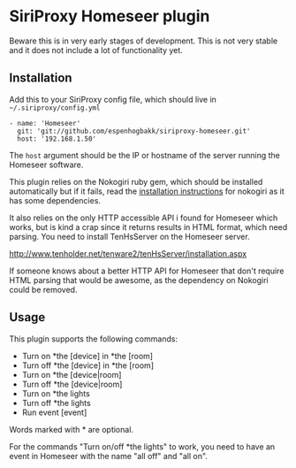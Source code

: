 # SiriProxy Homeseer plugin

Beware this is in very early stages of development. This is not very stable 
and it does not include a lot of functionality yet.

## Installation

Add this to your SiriProxy config file, which should live in `~/.siriproxy/config.yml`

    - name: 'Homeseer'
      git: 'git://github.com/espenhogbakk/siriproxy-homeseer.git'
      host: '192.168.1.50' 

The `host` argument should be the IP or hostname of the server running the Homeseer
software.

This plugin relies on the Nokogiri ruby gem, which should be installed automatically but 
if it fails, read the [installation instructions](http://nokogiri.org/tutorials/installing_nokogiri.html) 
for nokogiri as it has some dependencies.

It also relies on the only HTTP accessible API i found for Homeseer which works, but is kind 
a crap since it returns results in HTML format, which need parsing. You need to install TenHsServer 
on the Homeseer server.

http://www.tenholder.net/tenware2/tenHsServer/installation.aspx

If someone knows about a better HTTP API for Homeseer that don't require HTML parsing that 
would be awesome, as the dependency on Nokogiri could be removed.

## Usage

This plugin supports the following commands:


* Turn on *the [device] in *the [room]
* Turn off *the [device] in *the [room]
* Turn on *the [device|room]
* Turn off *the [device|room]
* Turn on *the lights
* Turn off *the lights
* Run event [event]

Words marked with * are optional.

For the commands "Turn on/off *the lights" to work, you need to have an event in Homeseer 
with the name "all off" and "all on".
